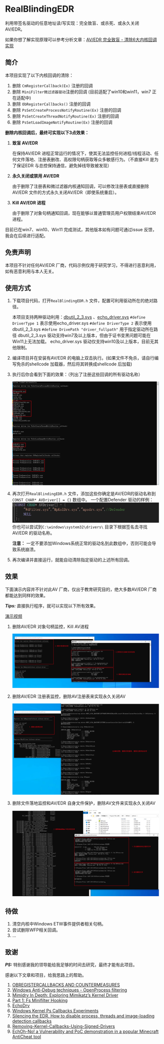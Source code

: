 # RealBlindingEDR

利用带签名驱动的任意地址读/写实现：完全致盲、或杀死、或永久关闭 AV/EDR。

如果你想了解实现原理可以参考分析文章：[AV/EDR 完全致盲 - 清除6大内核回调实现](https://mp.weixin.qq.com/s/ZMTjDMMdQoOczxzZ7OAGtA)

## 简介

本项目实现了以下内核回调的清除：

1. 删除 `CmRegisterCallback(Ex)` 注册的回调
2. 删除 `MiniFilter微过滤器驱动`注册的回调 (目前适配了win10和win11，win7 正在适配中)
3. 删除 `ObRegisterCallbacks()` 注册的回调
4. 删除 `PsSetCreateProcessNotifyRoutine(Ex)` 注册的回调
5. 删除 `PsSetCreateThreadNotifyRoutine(Ex)` 注册的回调
6. 删除 `PsSetLoadImageNotifyRoutine(Ex)` 注册的回调

**删除内核回调后，最终可实现以下3点效果：**

1. **致盲 AV/EDR**
    
    在保持AV/EDR 进程正常运行的情况下，使其无法监控任何进程/线程活动、任何文件落地、注册表删改、高权限句柄获取等众多敏感行为。（不直接Kill 是为了保证EDR 与总控保持通信，避免掉线导致被发现）
    
2. **永久关闭或禁用 AV/EDR**
    
    由于删除了注册表和微过滤器内核通知回调，可以修改注册表或直接删除AV/EDR 文件的方式永久关闭AV/EDR（即使系统重启）。
    
3. **Kill AV/EDR 进程**
    
    由于删除了对象句柄通知回调，现在能够以普通管理员用户权限结束AV/EDR 进程。


目前已在win7、win10、Win11 完成测试，其他版本如有问题可通过issue 反馈，我会在后续进行适配。

## 免责声明

本项目不针对任何AV/EDR 厂商，代码示例仅用于研究学习，不得进行恶意利用，如有恶意利用与本人无关。

## 使用方式

1. 下载项目代码，打开`RealBlindingEDR.h` 文件，配置可利用驱动所在的绝对路径。
    
	本项目支持两种驱动利用：[dbutil_2_3.sys](https://www.loldrivers.io/drivers/a4eabc75-edf6-4b74-9a24-6a26187adabf/) 、[echo_driver.sys](https://www.loldrivers.io/drivers/afb8bb46-1d13-407d-9866-1daa7c82ca63/)
    `#define DriverType 1`  表示使用echo_driver.sys
    `#define DriverType 2`  表示使用dbutil_2_3.sys
    `#define DrivePath "driver_fullpath"`  用于指定驱动所在路径
    dbutil_2_3.sys 驱动支持win7及以上版本，但由于证书变黑问题可能在Win11上无法加载。
	 echo_driver.sys 驱动仅支持win10及以上版本，目前无其他限制。
2. 编译项目并在安装有AV/EDR 的电脑上双击执行。(如果文件不免杀，请自行编写免杀的shellcode 加载器，然后将其转换成shellcode 后加载)
3. 执行后你会看到下面的效果：（列出了注册这些回调的所有驱动名称）
	
    ![](assets/16984937060550.jpg)

4. 再次打开`RealBlindingEDR.h` 文件，添加这些你确定是AV/EDR的驱动名称到`CONST CHAR* AVDriver[] = {}` 数组中。
    一个配置Defender 驱动的样例：
    ![](assets/16984942671759.jpg)
    你也可以尝试到`C:\windows\system32\drivers\` 目录下根据签名去寻找AV/EDR 的驱动名称。
    
   **注意：** 一定不要添加Windows系统正常的驱动名到此数组中，否则可能会导致系统崩溃。
5. 再次编译并直接运行，就能自动清除指定驱动的上述所有回调。    


## 效果
下面演示内容并不针对此AV 厂商，仅出于教育研究目的，绝大多数AV/EDR 厂商都能达到同样的效果。

***Tips:*** 直接执行程序，就可以实现以下所有效果。

[演示视频](Demovideo.mp4)
1. 删除AV/EDR 对象句柄监控，Kill AV进程
	
    ![](assets/16984944785334.jpg)
2. 删除AV/EDR 注册表监控，删除AV注册表来实现永久关闭AV
	
    ![](assets/16984945058037.jpg)

3. 删除文件落地监控和AV/EDR 自身文件保护，删除AV文件来实现永久关闭AV
	
    ![](assets/16984950206880.jpg)


## 待做

1. 清空内核中Windows ETW事件提供者相关句柄。
2. 尝试删除WFP相关回调。
3. ...

## 致谢

***PS:*** 特别感谢我的领导能给我足够的时间去研究，最终才能有此项目。

感谢以下文章和项目，给我思路上的帮助。
1. [OBREGISTERCALLBACKS AND COUNTERMEASURES](https://douggemhax.wordpress.com/2015/05/27/obregistercallbacks-and-countermeasures/)
2. [Windows Anti-Debug techniques - OpenProcess filtering](https://blog.xpnsec.com/anti-debug-openprocess/)
3. [Mimidrv In Depth: Exploring Mimikatz’s Kernel Driver](https://medium.com/@matterpreter/mimidrv-in-depth-4d273d19e148)
4. [Part 1: Fs Minifilter Hooking](https://aviadshamriz.medium.com/part-1-fs-minifilter-hooking-7e743b042a9d)
5. [EchoDrv](https://github.com/YOLOP0wn/EchoDrv)
6. [Windows Kernel Ps Callbacks Experiments](http://blog.deniable.org/posts/windows-callbacks/)
7. [Silencing the EDR. How to disable process, threads and image-loading detection callbacks](https://www.matteomalvica.com/blog/2020/07/15/silencing-the-edr/)
8. [Removing-Kernel-Callbacks-Using-Signed-Drivers](https://br-sn.github.io/Removing-Kernel-Callbacks-Using-Signed-Drivers/)
9. [EchOh-No! a Vulnerability and PoC demonstration in a popular Minecraft AntiCheat tool](https://ioctl.fail/echo-ac-writeup/)

